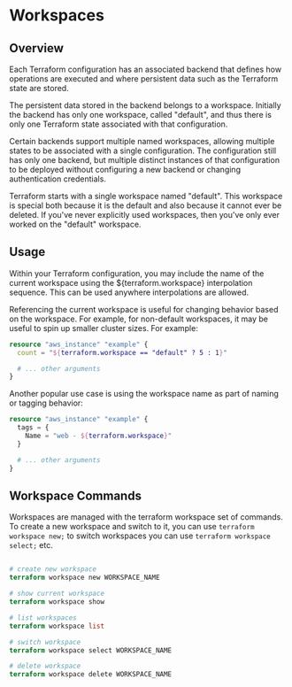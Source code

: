 # Workspaces

## Overview

Each Terraform configuration has an associated backend that defines how operations are executed and where persistent data such as the Terraform state are stored.

The persistent data stored in the backend belongs to a workspace. Initially the backend has only one workspace, called "default", and thus there is only one Terraform state associated with that configuration.

Certain backends support multiple named workspaces, allowing multiple states to be associated with a single configuration. The configuration still has only one backend, but multiple distinct instances of that configuration to be deployed without configuring a new backend or changing authentication credentials.

Terraform starts with a single workspace named "default". This workspace is special both because it is the default and also because it cannot ever be deleted. If you've never explicitly used workspaces, then you've only ever worked on the "default" workspace.

## Usage

Within your Terraform configuration, you may include the name of the current workspace using the ${terraform.workspace} interpolation sequence. This can be used anywhere interpolations are allowed.

Referencing the current workspace is useful for changing behavior based on the workspace. For example, for non-default workspaces, it may be useful to spin up smaller cluster sizes. For example:

```terraform
resource "aws_instance" "example" {
  count = "${terraform.workspace == "default" ? 5 : 1}"

  # ... other arguments
}
```

Another popular use case is using the workspace name as part of naming or tagging behavior:

```terraform
resource "aws_instance" "example" {
  tags = {
    Name = "web - ${terraform.workspace}"
  }

  # ... other arguments
}
```

## Workspace Commands

Workspaces are managed with the terraform workspace set of commands. To create a new workspace and switch to it, you can use `terraform workspace new;` to switch workspaces you can use `terraform workspace select;` etc.

```terraform

# create new workspace
terraform workspace new WORKSPACE_NAME

# show current workspace
terraform workspace show

# list workspaces
terraform workspace list

# switch workspace
terraform workspace select WORKSPACE_NAME

# delete workspace
terraform workspace delete WORKSPACE_NAME
```

